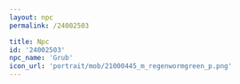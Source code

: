 ```yaml
---
layout: npc
permalink: /24002503

title: Npc
id: '24002503'
npc_name: 'Grub'
icon_url: 'portrait/mob/21000445_m_regenwormgreen_p.png'
---
```

